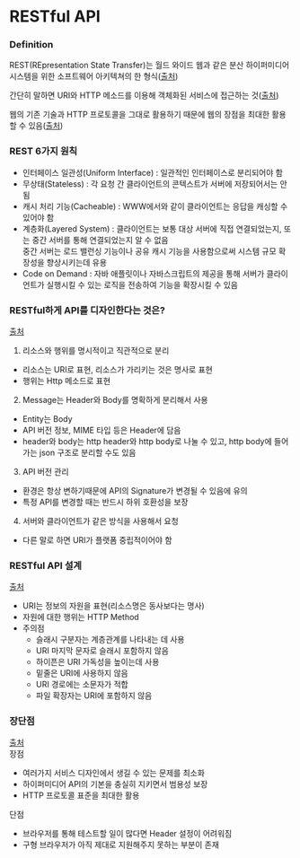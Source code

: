 # RESTful API

### Definition  
REST(REpresentation State Transfer)는 월드 와이드 웹과 같은 분산 하이퍼미디어 시스템을 위한 소프트웨어 아키텍쳐의 한 형식([출처](https://ko.wikipedia.org/wiki/REST))  

간단히 말하면 URI와 HTTP 메소드를 이용해 객체화된 서비스에 접근하는 것([출처](https://wooaoe.tistory.com/51))  

웹의 기존 기술과 HTTP 프로토콜을 그대로 활용하기 때문에 웹의 장점을 최대한 활용할 수 있음([출처](https://velog.io/@heumheum2/%EA%B8%B0%EC%88%A0%EB%A9%B4%EC%A0%91-%EC%A4%80%EB%B9%84%ED%95%98%EA%B8%B0-2))  

### REST 6가지 원칙  
- 인터페이스 일관성(Uniform Interface) : 일관적인 인터페이스로 분리되어야 함  
- 무상태(Stateless) : 각 요청 간 클라이언트의 콘텍스트가 서버에 저장되어서는 안됨  
- 캐시 처리 기능(Cacheable) : WWW에서와 같이 클라이언트는 응답을 캐싱할 수 있어야 함  
- 계층화(Layered System) : 클라이언트는 보통 대상 서버에 직접 연결되었는지, 또는 중간 서버를 통해 연결되었는지 알 수 없음  
중간 서버는 로드 밸런싱 기능이나 공유 캐시 기능을 사용함으로써 시스템 규모 확장성을 향상시키는데 유용  
- Code on Demand : 자바 애플릿이나 자바스크립트의 제공을 통해 서버가 클라이언트가 실행시킬 수 있는 로직을 전송하여 기능을 확장시킬 수 있음  

### RESTful하게 API를 디자인한다는 것은?  
[출처](https://github.com/JaeYeopHan/Interview_Question_for_Beginner/tree/master/Development_common_sense)  
1. 리소스와 행위를 명시적이고 직관적으로 분리  
  - 리소스는 URI로 표현, 리소스가 가리키는 것은 명사로 표현  
  - 행위는 Http 메소드로 표현  
2. Message는 Header와 Body를 명확하게 분리해서 사용  
  - Entity는 Body  
  - API 버전 정보, MIME 타입 등은 Header에 담음  
  - header와 body는 http header와 http body로 나눌 수 있고, http body에 들어가는 json 구조로 분리할 수도 있음  
3. API 버전 관리  
  - 환경은 항상 변하기때문에 API의 Signature가 변경될 수 있음에 유의  
  - 특정 API를 변경할 때는 반드시 하위 호환성을 보장  
4. 서버와 클라이언트가 같은 방식을 사용해서 요청  
  - 다른 말로 하면 URI가 플랫폼 중립적이어야 함  
  
### RESTful API 설계  
[출처](https://sisparang.tistory.com/38)  
- URI는 정보의 자원을 표현(리소스명은 동사보다는 명사)  
- 자원에 대한 행위는 HTTP Method  
- 주의점  
  - 슬래시 구분자는 계층관계를 나타내는 데 사용  
  - URI 마지막 문자로 슬래시 포함하지 않음  
  - 하이픈은 URI 가독성을 높이는데 사용  
  - 밑줄은 URI에 사용하지 않음  
  - URI 경로에는 소문자가 적합  
  - 파일 확장자는 URI에 포함하지 않음  

### 장단점  
[출처](https://theheydaze.tistory.com/563)  
장점  
- 여러가지 서비스 디자인에서 생길 수 있는 문제를 최소화  
- 하이퍼미디어 API의 기본을 충실히 지키면서 범용성 보장  
- HTTP 프로토콜 표준을 최대한 활용  

단점  
- 브라우저를 통해 테스트할 일이 많다면 Header 설정이 어려워짐  
- 구형 브라우저가 아직 제대로 지원해주지 못하는 부분이 존재  
